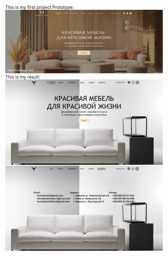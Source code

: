 This is my first project
Prototype:
![image](https://github.com/Koringen/first-repository/blob/master/Maket.jpg)
This is my result:
![image](https://github.com/Koringen/first-repository/blob/master/result1.jpg)
![image](https://github.com/Koringen/first-repository/blob/master/result2.jpg)

